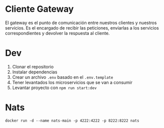 # Cliente Gateway
El gateway es el punto de comunicación entre nuestros clientes y nuestros servicios. Es el encargado de recibir las peticiones, enviarlas a los servicios correspondientes y devolver la respuesta al cliente.

# Dev
1. Clonar el repositorio
2. Instalar dependencias
3. Crear un archivo `.env` basado en el `.env.template`
4. Tener levantados los microservicios que se van a consumir
5. Levantar proyecto con `npm run start:dev`

# Nats
```
docker run -d --name nats-main -p 4222:4222 -p 8222:8222 nats
```